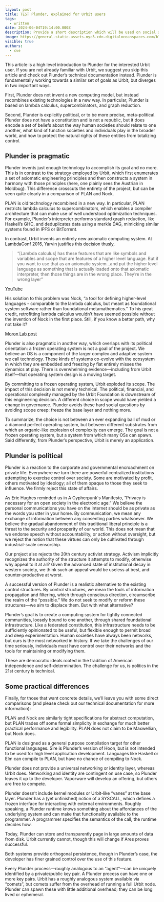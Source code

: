 ```yaml
---
layout: post
title: TEST Plunder, explained for Urbit users
tags:
  - written
date: 2024-06-04T19:14:00.000Z
description: Provide a short description which will be used on social share cards
image: https://general-static-assets.nyc3.cdn.digitaloceanspaces.com/blog-images/radial-sun.png
visible: true
authors:
  - cve
---
```

This article is a high level introduction to Plunder for the interested Urbit user. If you are not already familiar with Urbit, we suggest you skip this article and check out Plunder’s technical documentation instead. Plunder is fundamentally working towards a similar set of goals as Urbit, but diverges in two important ways. 



First, Plunder does not invent a new computing model, but instead recombines existing technologies in a new way. In particular, Plunder is based on lambda calculus, supercombinators, and graph reduction.



Second, Plunder is explicitly political, or to be more precise, meta-political. Plunder does not have a constitution and is not a republic, but it does encode a set of beliefs about the way human societies should relate to one another, what kind of function societies and individuals play in the broader world, and how to protect the natural rights of these entities from totalizing control.

## Plunder is pragmatic 

Plunder invents just enough technology to accomplish its goal and no more. This is in contrast to the strategy employed by Urbit, which first enumerates a set of axiomatic engineering principles and then constructs a system in harmony with those principles (here, one plainly sees the Austrian in Moldbug). This difference crosscuts the entirety of the project, but can be seen quite clearly in a comparison of PLAN and Nock. 



PLAN is old technology recombined in a new way. In particular, PLAN restricts lambda calculus to supercombinators, which enables a compiler architecture that can make use of well understood optimization techniques. For example, Plunder’s interpreter performs standard graph reduction, like Haskell’s GHC, and deduplicates data using a merkle DAG, mimicking similar systems found in IPFS or BitTorrent.



In contrast, Urbit invents an entirely new axiomatic computing system. At LambdaConf 2016, Yarvin justifies this decision thusly, 

> “[Lambda calculus] has these features that are like symbols and variables and scope that are features of a higher level language. But if you want to use that as an axiomatic system…and put the higher level language as something that is actually loaded onto that axiomatic interpreter, then those things are in the wrong place. They’re in the wrong layer”


[YouTube](https://youtu.be/ztg3OQHPJ4s?t=742)



His solution to this problem was Nock, “a tool for defining higher-level languages - comparable to the lambda calculus, but meant as foundational system software rather than foundational metamathematics.” To his great credit, retrofitting lambda calculus wouldn’t have seemed possible without the invention of Nock in the first place. Still, if you know a better path, why not take it?

[Moron Lab post](https://moronlab.blogspot.com/2010/01/nock-maxwells-equations-of-software.html)



Plunder is also pragmatic in another way, which overlaps with its political orientation: a frozen operating system is not a goal of the project. We believe an OS is a component of the larger complex and adaptive system we call technology. These kinds of systems co-evolve with the ecosystem in which they are embedded and freezing by fiat entirely misses the dynamics at play. There is overwhelming evidence—including from Urbit itself—that operating system design is a moving target.



By committing to a frozen operating system, Urbit exploded its scope. The impact of this decision is not merely technical. The political, financial, and operational complexity managed by the Urbit Foundation is downstream of this engineering decision. A different choice in scope would have yielded a change in governance. Plunder avoids these hard social questions by avoiding scope creep: freeze the base layer and nothing more.



To summarize, the choice is not between an ever expanding ball of mud or a diamond perfect operating system, but between different substrates from which an organic-like explosion of complexity can emerge. The goal is not a frozen operating system, but a system from which many OSs can spawn. Said differently, from Plunder’s perspective, Urbit is merely an application.

## Plunder is political

Plunder is a reaction to the corporate and governmental encroachment on private life. Everywhere we turn there are powerful centralized institutions attempting to exercise control over society. Some are motivated by profit, others motivated by ideology; all of them opaque to those they seek to influence. We firmly reject this state of affairs.



As Eric Hughes reminded us in A Cypherpunk's Manifesto, “Privacy is necessary for an open society in the electronic age.” We believe the personal communications you have on the internet should be as private as the words you utter in your home. By communication, we mean any exchange of information between any consenting parties whatsoever. We believe the gradual abandonment of this traditional liberal principle is a threat to the security and prosperity of our world. This does not mean that we endorse speech without accountability, or action without oversight, but we reject the notion that these virtues can only be cultivated through industrial-scale censorship.



Our project also rejects the 20th century activist strategy. Activism implicitly recognizes the authority of the structure it attempts to modify, otherwise why appeal to it at all? Given the advanced state of institutional decay in western society, we think such an appeal would be useless at best, and counter-productive at worst.



A successful version of Plunder is a realistic alternative to the existing control structures. By control structures, we mean the tools of information propagation and filtering, which through conscious direction, circumscribe the realm of the “possible.” We do not seek to modify or reform these structures—we aim to displace them. But with what alternative? 



Plunder’s goal is to create a computing system for tightly connected communities, loosely bound to one another, through shared foundational infrastructure. Like a federated constitution, this infrastructure needs to be sufficiently opinionated to be useful, but flexible enough to permit broad and deep experimentation. Human societies have always been networks, but ours is the most networked in history. If we take the challenges of our time seriously, individuals must have control over their networks and the tools for maintaining or modifying them.



These are democratic ideals rooted in the tradition of American independence and self-determination. The challenge for us, is politics in the 21st century is technical.

## Some practical differences

Finally, for those that want concrete details, we’ll leave you with some direct comparisons (and please check out our technical documentation for more information):



PLAN and Nock are similarly tight specifications for abstract computation, but PLAN trades off some formal simplicity in exchange for much better practical performance and legibility. PLAN does not claim to be Maxwellian, but Nock does. 



PLAN is designed as a general purpose compilation target for other functional languages. Sire is Plunder’s version of Hoon, but is not intended to be used for high level application development. Languages like Haskell or Elm can compile to PLAN, but have no chance of compiling to Nock.



Plunder does not provide a universal networking or identity layer, whereas Urbit does. Networking and identity are contingent on use case, so Plunder leaves it up to the developer. Vaporware will develop an offering, but others are free to compete.



Plunder doesn’t include kernel modules or Urbit-like “vanes” at the base layer. Plunder has a (yet unfinished) notion of a SYSCALL, which defines a frozen interface for interacting with external environments. Roughly speaking, a Plunder runtime knows something about the affordances of the underlying system and can make that functionality available to the programmer. A programmer specifies the semantics of the call, the runtime decides how.



Today, Plunder can store and transparently page in large amounts of data from disk. Urbit currently cannot, though this will change if Ares proves successful. 



Both systems provide orthogonal persistence, though in Plunder’s case, the developer has finer grained control over the use of this feature.



Every Plunder process—roughly analogous to an “agent”—can be uniquely identified by a private/public key pair. A Plunder process can have one or more key pairs. Urbit has a roughly analogous system available via “comets”, but comets suffer from the overhead of running a full Urbit node. Plunder can spawn these with little additional overhead; they can be long lived or ephemeral.
